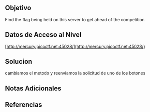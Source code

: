 ## Objetivo

Find the flag being held on this server to get ahead of the competition

## Datos de Acceso al Nivel

[http://mercury.picoctf.net:45028/](http://mercury.picoctf.net:45028/)
## Solucion

cambiamos el metodo y reenviamos la solicitud de uno de los botones

## Notas Adicionales



## Referencias